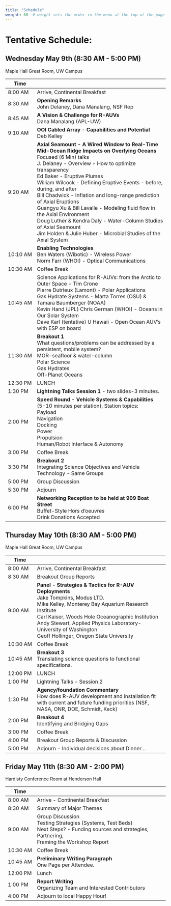 ```yaml
---
title: "Schedule"
weight: 60  # weight sets the order in the menu at the top of the page
---
```


# Tentative Schedule:

## Wednesday May 9th  (8:30 AM - 5:00 PM)

Maple Hall Great Room, UW Campus

Time | &nbsp;
--------|--------------------------------
8:00&nbsp;AM | Arrive, Continental Breakfast
8:30&nbsp;AM | __Opening Remarks__<br>John Delaney,  Dana Manalang, NSF Rep
8:45&nbsp;AM | __A Vision & Challenge for R-AUVs__<br> Dana Manalang (APL-UW)
9:10&nbsp;AM | __OOI Cabled Array - Capabilities and Potential__<br>  Deb Kelley
9:20&nbsp;AM | __Axial Seamount - A Wired Window to Real-Time Mid-Ocean Ridge Impacts on Overlying Oceans__ <br>Focused (6 Min) talks<br>J. Delaney -  Overview - How to optimize transparency<br>Ed Baker - Eruptive Plumes<br>William Wilcock - Defining Eruptive Events - before, during, and after<br>Bill Chadwick - Inflation and long-range prediction of Axial Eruptions<br>Guangyu Xu & Bill Lavalle - Modeling fluid flow in the Axial Environment<br>Doug Luther & Kendra Daly - Water-Column Studies of Axial Seamount<br>Jim Holden & Julie Huber - Microbial Studies of the Axial System  |
10:10&nbsp;AM | __Enabling Technologies__<br>Ben Waters (Wibotic) - Wireless Power<br>Norm Farr (WHOI) - Optical Communications
10:30&nbsp;AM | Coffee Break
10:45&nbsp;AM | Science Applications for R-AUVs: from the Arctic to Outer Space - Tim Crone<br>Pierre Dutrieux (Lamont) - Polar Applications<br>Gas Hydrate Systems - Marta Torres (OSU) & Tamara Baumberger (NOAA)<br>Kevin Hand (JPL) Chris German (WHOI) - Oceans in Our Solar System<br>Dave Karl (tentative) U Hawaii - Open Ocean AUV’s with ESP on board
11:30&nbsp;AM | __Breakout 1__<br>What questions/problems can be addressed by a persistent, mobile system?<br>MOR-seafloor & water-column<br>Polar Science<br>Gas Hydrates<br>Off-Planet Oceans
12:30&nbsp;PM | LUNCH
1:30&nbsp;PM | __Lightning Talks Session 1__ - two slides-3 minutes.
2:00&nbsp;PM | __Speed Round - Vehicle Systems & Capabilities__ <br>(5-10 minutes per station), Station topics:<br>Payload<br>Navigation<br>Docking<br>Power<br>Propulsion<br>Human/Robot Interface & Autonomy |
3:00&nbsp;PM | Coffee Break
3:30&nbsp;PM | __Breakout 2__<br>Integrating Science Objectives and Vehicle Technology - Same Groups
5:00&nbsp;PM | Group Discussion
5:30&nbsp;PM | Adjourn
6:00&nbsp;PM | __Networking Reception to be held at 909 Boat Street__<br>Buffet-Style Hors d’oeuvres<br>Drink Donations Accepted

## Thursday May 10th  (8:30 AM - 5:00 PM)

Maple Hall Great Room, UW Campus

Time | &nbsp;
--------|--------------------------------
8:00&nbsp;AM | Arrive, Continental Breakfast
8:30&nbsp;AM | Breakout Group Reports
9:00&nbsp;AM | __Panel - Strategies & Tactics for R-AUV Deployments__<br>Jake Tompkins, Modus LTD.<br>Mike Kelley, Monterey Bay Aquarium Research Institute<br>Carl Kaiser, Woods Hole Oceanographic Institution<br>Andy Stewart, Applied Physics Laboratory-University of Washington<br>Geoff Hollinger, Oregon State University
10:30&nbsp;AM | Coffee Break
10:45&nbsp;AM | __Breakout 3__<br>Translating science questions to functional specifications.
12:00&nbsp;PM | LUNCH
1:00&nbsp;PM | Lightning Talks - Session 2
1:30&nbsp;PM | __Agency/foundation Commentary__<br>How does R-AUV development and installation fit with current and future funding priorities (NSF, NASA, ONR, DOE, Schmidt, Keck)
2:00&nbsp;PM | __Breakout 4__<br>Identifying and Bridging Gaps
3:00&nbsp;PM | Coffee Break
4:00&nbsp;PM | Breakout Group Reports & Discussion
5:00&nbsp;PM | Adjourn - Individual decisions about Dinner...

## Friday May 11th  (8:30 AM - 2:00 PM)

Hardisty Conference Room at Henderson Hall

Time | &nbsp;
--------|--------------------------------
8:00&nbsp;AM | Arrive - Continental Breakfast
8:30&nbsp;AM | Summary of Major Themes
9:00&nbsp;AM | Group Discussion<br>Testing Strategies (Systems, Test Beds)<br>Next Steps? - Funding sources and strategies, Partnering,<br>Framing the Workshop Report
10:30&nbsp;AM | Coffee Break
10:45&nbsp;AM | __Preliminary Writing Paragraph__<br>One Page per Attendee.
12:00&nbsp;PM | Lunch
1:00&nbsp;PM | __Report Writing__<br>Organizing Team and Interested Contributors
4:00&nbsp;PM | Adjourn to local Happy Hour!
